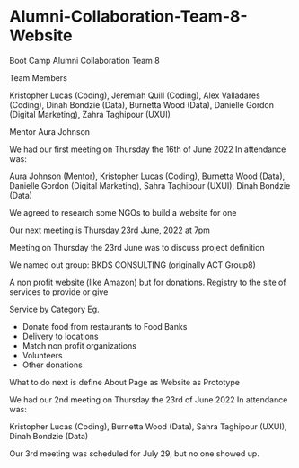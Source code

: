 # Alumni-Collaboration-Team-8-Website
 Boot Camp Alumni Collaboration Team 8


Team Members

Kristopher Lucas (Coding),
Jeremiah Quill (Coding),
Alex Valladares (Coding),
Dinah Bondzie (Data),
Burnetta Wood (Data),
Danielle Gordon (Digital Marketing),
Zahra Taghipour (UXUI)


Mentor
Aura Johnson


We had our first meeting on Thursday the 16th of June 2022
In attendance was:

Aura Johnson (Mentor),
Kristopher Lucas (Coding),
Burnetta Wood (Data),
Danielle Gordon (Digital Marketing),
Sahra Taghipour (UXUI),
Dinah Bondzie (Data)



We agreed to research some NGOs to build a website for one

Our next meeting is Thursday 23rd June, 2022 at 7pm


Meeting on Thursday the 23rd June was to discuss project definition

We named out group: BKDS CONSULTING
(originally ACT Group8)

A non profit website (like Amazon) but for donations.
Registry to the site of services to provide or give

Service by Category
Eg. 
-   Donate food from restaurants to Food Banks
-   Delivery to locations
-   Match non profit organizations
-   Volunteers
-   Other donations
    
 What to do next is define About Page as Website as Prototype
 
    
We had our 2nd meeting on Thursday the 23rd of June 2022
In attendance was:

Kristopher Lucas (Coding),
Burnetta Wood (Data),
Sahra Taghipour (UXUI),
Dinah Bondzie (Data)


Our 3rd meeting was scheduled for July 29, but no one showed up.
